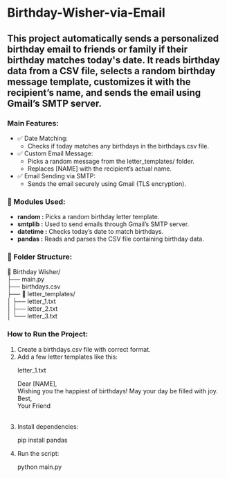 # Birthday-Wisher-via-Email
<h2>This project automatically sends a personalized birthday email to friends or family if their birthday matches today's date. It reads birthday data from a CSV file, selects a random birthday message template, customizes it with the recipient’s name, and sends the email using Gmail’s SMTP server.</h2>
<h3>Main Features:</h3>
<ul>
  <li>✅ Date Matching:
    <ul>
      <li>Checks if today matches any birthdays in the birthdays.csv file.</li>
    </ul>
  </li>
  <li>✅ Custom Email Message:
    <ul>
      <li>Picks a random message from the letter_templates/ folder.</li>
      <li>Replaces [NAME] with the recipient’s actual name.</li>
    </ul>
  </li>
  <li>✅ Email Sending via SMTP:
    <ul>
      <li>Sends the email securely using Gmail (TLS encryption).</li>
    </ul>
  </li>
</ul>
<h3>🔹 Modules Used:</h3>
<ul>
  <li><b>random :</b>	Picks a random birthday letter template.</li>
  <li><b>smtplib :</b>	Used to send emails through Gmail’s SMTP server.</li>
  <li><b>datetime	:</b> Checks today’s date to match birthdays.</li>
  <li><b>pandas :</b>	Reads and parses the CSV file containing birthday data.</li>
</ul>
<h3>🔹 Folder Structure:</h3>
<p>
  📁 Birthday Wisher/<br>
  ├── main.py<br>
  ├── birthdays.csv<br>
  ├── 📁 letter_templates/<br>
  │   ├── letter_1.txt<br>
  │   ├── letter_2.txt<br>
  │   └── letter_3.txt<br>
</p>
<h3>How to Run the Project:</h3>
<ol>
  <li>Create a birthdays.csv file with correct format.</li>
  <li>Add a few letter templates like this:
    <p>letter_1.txt</p>
    <p>Dear [NAME],<br>
        Wishing you the happiest of birthdays! May your day be filled with joy.<br>
      Best,<br>
      Your Friend</p><br>
  </li>
  <li>Install dependencies:
    <p>pip install pandas</p>
  </li>
  <li>Run the script:
    <p>python main.py</p>
  </li>
</ol>
